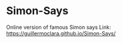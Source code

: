 # Simon-Says
Online version of famous Simon says
Link: https://guillermoclara.github.io/Simon-Says/
